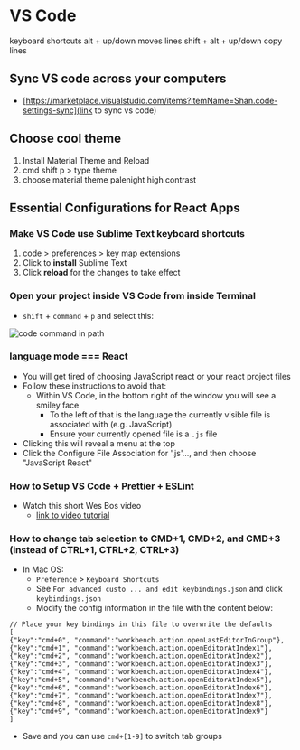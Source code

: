 # VS Code

keyboard shortcuts
alt + up/down moves lines
shift + alt + up/down copy lines

## Sync VS code across your computers
* [https://marketplace.visualstudio.com/items?itemName=Shan.code-settings-sync](link to sync vs code)

## Choose cool theme
1. Install Material Theme and Reload
2. cmd shift p > type theme
3. choose material theme palenight high contrast

## Essential Configurations for React Apps

### Make VS Code use Sublime Text keyboard shortcuts
1. code > preferences > key map extensions
2. Click to **install** Sublime Text
3. Click **reload** for the changes to take effect

### Open your project inside VS Code from inside Terminal
* `shift` + `command` + `p` and select this:

![code command in path](https://i.imgur.com/pyuAEdH.png)

### language mode === React
* You will get tired of choosing JavaScript react or your react project files
* Follow these instructions to avoid that:
    - Within VS Code, in the bottom right of the window you will see a smiley face
        + To the left of that is the language the currently visible file is associated with (e.g. JavaScript)
        + Ensure your currently opened file is a `.js` file
* Clicking this will reveal a menu at the top
* Click the Configure File Association for '.js'..., and then choose "JavaScript React"

### How to Setup VS Code + Prettier + ESLint
* Watch this short Wes Bos video
    - [link to video tutorial](https://www.youtube.com/watch?v=YIvjKId9m2c)

### How to change tab selection to CMD+1, CMD+2, and CMD+3 (instead of CTRL+1, CTRL+2, CTRL+3)
* In Mac OS:
    - `Preference` > `Keyboard Shortcuts`
    - See `For advanced custo ... and edit keybindings.json` and click `keybindings.json`
    - Modify the config information in the file with the content below:

```
// Place your key bindings in this file to overwrite the defaults
[ 
{"key":"cmd+0", "command":"workbench.action.openLastEditorInGroup"},
{"key":"cmd+1", "command":"workbench.action.openEditorAtIndex1"}, 
{"key":"cmd+2", "command":"workbench.action.openEditorAtIndex2"}, 
{"key":"cmd+3", "command":"workbench.action.openEditorAtIndex3"},
{"key":"cmd+4", "command":"workbench.action.openEditorAtIndex4"}, 
{"key":"cmd+5", "command":"workbench.action.openEditorAtIndex5"}, 
{"key":"cmd+6", "command":"workbench.action.openEditorAtIndex6"},
{"key":"cmd+7", "command":"workbench.action.openEditorAtIndex7"},
{"key":"cmd+8", "command":"workbench.action.openEditorAtIndex8"}, 
{"key":"cmd+9", "command":"workbench.action.openEditorAtIndex9"}
]
```

* Save and you can use `cmd+[1-9]` to switch tab groups
